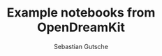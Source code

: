 ---
title: Example notebooks from OpenDreamKit
author: Sebastian Gutsche
notebook_url: https://nbviewer.jupyter.org/github/oscar-system/OSCARBinder/blob/master/Singular.ipynb
binderrepo_url: https://mybinder.org/v2/gh/oscar-system/OSCARBinder/master?filepath=Singular.ipynb
thumbnail: singular.png
---